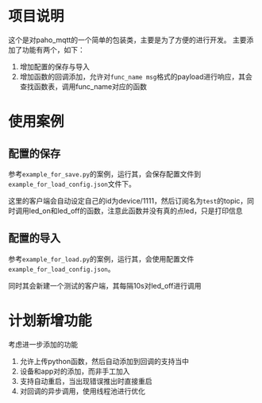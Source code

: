 # 项目说明
这个是对paho_mqtt的一个简单的包装类，主要是为了方便的进行开发。
主要添加了功能有两个，如下：

1. 增加配置的保存与导入
2. 增加函数的回调添加，允许对`func_name msg`格式的payload进行响应，其会查找函数表，调用func_name对应的函数

# 使用案例
## 配置的保存
参考`example_for_save.py`的案例，运行其，会保存配置文件到`example_for_load_config.json`文件下。

这里的客户端会自动设定自己的id为device/1111，然后订阅名为`test`的topic，同时调用led_on和led_off的函数，注意此函数并没有真的点led，只是打印信息
## 配置的导入
参考`example_for_load.py`的案例，运行其，会使用配置文件`example_for_load_config.json`。

同时其会新建一个测试的客户端，其每隔10s对led_off进行调用

# 计划新增功能
考虑进一步添加的功能
1. 允许上传python函数，然后自动添加到回调的支持当中
2. 设备和app对的添加，而非手工加入
3. 支持自动重启，当出现错误推出时直接重启
4. 对回调的异步调用，使用线程池进行优化